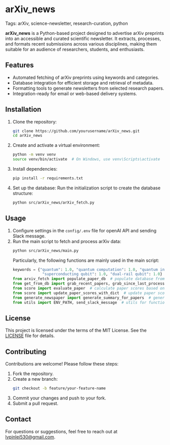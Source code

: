 # arXiv_news
Tags: arXiv, science-newsletter, research-curation, python

**arXiv_news** is a Python-based project designed to advertise arXiv preprints into an accessible and curated scientific newsletter. It extracts, processes, and formats recent submissions across various disciplines, making them suitable for an audience of researchers, students, and enthusiasts.

## Features

- Automated fetching of arXiv preprints using keywords and categories.
- Database integration for efficient storage and retrieval of metadata.
- Formatting tools to generate newsletters from selected research papers.
- Integration-ready for email or web-based delivery systems.

## Installation

1. Clone the repository:
   ```bash
   git clone https://github.com/yourusername/arXiv_news.git
   cd arXiv_news
   ```

2. Create and activate a virtual environment:
   ```bash
   python -m venv venv
   source venv/bin/activate  # On Windows, use venv\Scripts\activate
   ```

3. Install dependencies:
   ```bash
   pip install -r requirements.txt
   ```

4. Set up the database:
   Run the initialization script to create the database structure:
   ```bash
   python src/arXiv_news/arXiv_fetch.py
   ```

## Usage

1. Configure settings in the `config/.env` file for openAI API and sending Slack message.
2. Run the main script to fetch and process arXiv data:
   ```bash
   python src/arXiv_news/main.py
   ```
   Particularly, the following functions are mainly used in the main script:
   ```python
   keywords = {"quantum": 1.0, "quantum computation": 1.0, "quantum information": 1.0, "circuit QED": 1.0,
                "superconducting qubit": 1.0, "dual-rail qubit": 1.0}
   from arxiv_fetch import populate_paper_db  # populate database from arXiv
   from get_from_db import grab_recent_papers, grab_since_last_processed  # grab papers from database
   from score import evaluate_paper  # calculate paper scores based on keywords provided
   from score import update_paper_scores_with_dict  # update paper scores from the grabbed paper
   from generate_newspaper import generate_summary_for_papers  # generate summary for papers using OpenAI API
   from utils import ENV_PATH, send_slack_message  # utils for functions
   ```

## License

This project is licensed under the terms of the MIT License. See the [LICENSE](LICENSE) file for details.

## Contributing

Contributions are welcome! Please follow these steps:

1. Fork the repository.
2. Create a new branch:
   ```bash
   git checkout -b feature/your-feature-name
   ```
3. Commit your changes and push to your fork.
4. Submit a pull request.

## Contact

For questions or suggestions, feel free to reach out at [lvpinlei530@gmail.com](mailto:lvpinlei530@gmail.com).
